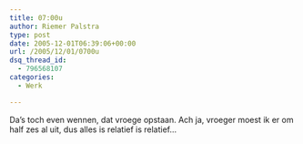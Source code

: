 ```yaml
---
title: 07:00u
author: Riemer Palstra
type: post
date: 2005-12-01T06:39:06+00:00
url: /2005/12/01/0700u
dsq_thread_id:
  - 796568107
categories:
  - Werk

---
```

Da&#8217;s toch even wennen, dat vroege opstaan. Ach ja, vroeger moest ik er om half zes al uit, dus alles is relatief is relatief&#8230;